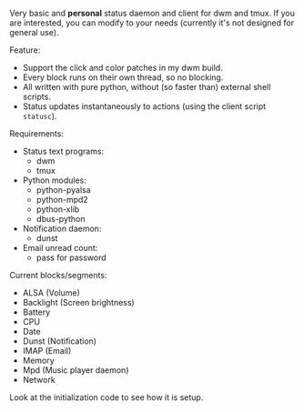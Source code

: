 Very basic and **personal** status daemon and client for dwm and tmux. If you are interested, you can modify to your needs (currently it's not designed for general use).

Feature:
- Support the click and color patches in my dwm build.
- Every block runs on their own thread, so no blocking.
- All written with pure python, without (so faster than) external shell scripts.
- Status updates instantaneously to actions (using the client script `statusc`).

Requirements:
- Status text programs:
  - dwm
  - tmux
- Python modules:
  - python-pyalsa
  - python-mpd2
  - python-xlib
  - dbus-python
- Notification daemon:
  - dunst
- Email unread count:
  - pass for password

Current blocks/segments:
- ALSA (Volume)
- Backlight (Screen brightness)
- Battery
- CPU
- Date
- Dunst (Notification)
- IMAP (Email)
- Memory
- Mpd (Music player daemon)
- Network

Look at the initialization code to see how it is setup.
